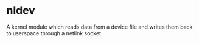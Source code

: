 # nldev
A kernel module which reads data from a device file and writes them back to userspace through a netlink socket
